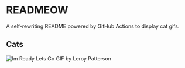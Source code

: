 # READMEOW

A self-rewriting README powered by GitHub Actions to display cat gifs.

## Cats

![Im Ready Lets Go GIF by Leroy Patterson](https://media4.giphy.com/media/CjmvTCZf2U3p09Cn0h/200.gif?cid=9acd02damnqzevnhw0zzv7px14hcuznm5suls1daxee6tdlw&ep=v1_gifs_search&rid=200.gif&ct=g)
